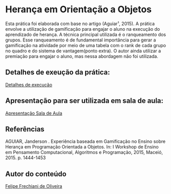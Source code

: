 # Herança em Orientação a Objetos

Esta prática foi elaborada com base no artigo (Aguiar¹, 2015). A prática envolve a utilização de gamificação para engajar o aluno na execução do aprendizado de herança. A técnica principal utilizada é o ranqueamento dos grupos. Esse ranqueamento é de fundamental importância para gerar a gamificação na atividade por meio de uma tabela com o rank de cada grupo no quadro e do sistema de vantagem(ponto extra). O autor ainda utilizar a premiação para engajar o aluno, mas nessa abordagem não foi utilizada.

 ## Detalhes de exeução da prática:
 
 [Detalhes de execução](https://docs.google.com/document/d/1brqlARm3tFnBTSq5lHf3jBurQhDBn4xjPxe-JB8tZY8/edit?usp=sharing)
      
 ## Apresentação para ser utilizada em sala de aula:
 
 [Apresentação Sala de Aula](https://docs.google.com/presentation/d/1K5XdHqX2N3PUPERtX1e837jm7IRuFmH2Wzwk_9OQrOs/edit?usp=sharing)
   
## Referências

AGUIAR, Janderson . Experiência baseada em Gamificação no Ensino sobre Herança em Programação Orientada a Objetos. In: I Workshop de Ensino em Pensamento Computacional, Algoritmos e Programação, 2015, Maceió, 2015. p. 1444-1453

## Autor do conteúdo
[Felipe Frechiani de Oliveira](felipefo@gmail.com)

